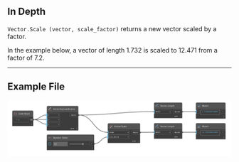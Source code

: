 ## In Depth
`Vector.Scale (vector, scale_factor)` returns a new vector scaled by a factor. 

In the example below, a vector of length 1.732 is scaled to 12.471 from a factor of 7.2.
___
## Example File

![Vector.Scale(vector, scale_factor)](./Autodesk.DesignScript.Geometry.Vector.Scale(vector,%20scale_factor)_img.jpg)